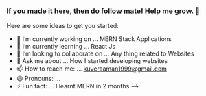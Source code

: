 ### If you made it here, then do follow mate! Help me grow. 👋

Here are some ideas to get you started:

- 🔭 I’m currently working on ... MERN Stack Applications
- 🌱 I’m currently learning ... React Js
- 👯 I’m looking to collaborate on ... Any thing related to Websites
- 💬 Ask me about ... How I started developing websites
- 📫 How to reach me: ... kuveraaman1999@gmail.com
- 😄 Pronouns: ... 
- ⚡ Fun fact: ... I learnt MERN in 2 months
-->
